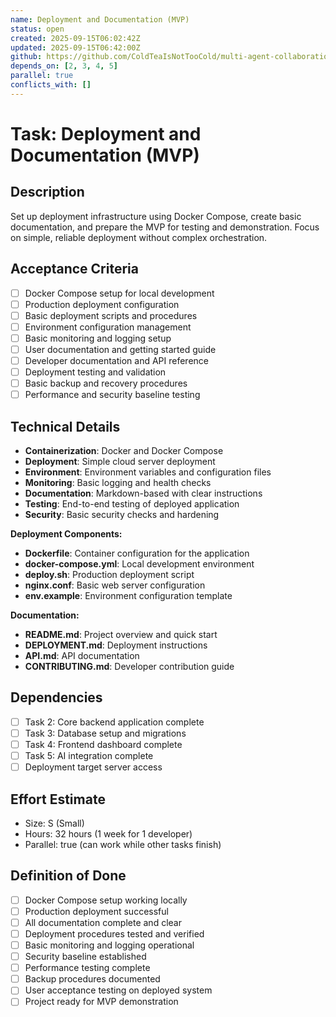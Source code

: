```yaml
---
name: Deployment and Documentation (MVP)
status: open
created: 2025-09-15T06:02:42Z
updated: 2025-09-15T06:42:00Z
github: https://github.com/ColdTeaIsNotTooCold/multi-agent-collaboration-platform/issues/
depends_on: [2, 3, 4, 5]
parallel: true
conflicts_with: []
---
```


# Task: Deployment and Documentation (MVP)

## Description
Set up deployment infrastructure using Docker Compose, create basic documentation, and prepare the MVP for testing and demonstration. Focus on simple, reliable deployment without complex orchestration.

## Acceptance Criteria
- [ ] Docker Compose setup for local development
- [ ] Production deployment configuration
- [ ] Basic deployment scripts and procedures
- [ ] Environment configuration management
- [ ] Basic monitoring and logging setup
- [ ] User documentation and getting started guide
- [ ] Developer documentation and API reference
- [ ] Deployment testing and validation
- [ ] Basic backup and recovery procedures
- [ ] Performance and security baseline testing

## Technical Details
- **Containerization**: Docker and Docker Compose
- **Deployment**: Simple cloud server deployment
- **Environment**: Environment variables and configuration files
- **Monitoring**: Basic logging and health checks
- **Documentation**: Markdown-based with clear instructions
- **Testing**: End-to-end testing of deployed application
- **Security**: Basic security checks and hardening

**Deployment Components:**
- **Dockerfile**: Container configuration for the application
- **docker-compose.yml**: Local development environment
- **deploy.sh**: Production deployment script
- **nginx.conf**: Basic web server configuration
- **env.example**: Environment configuration template

**Documentation:**
- **README.md**: Project overview and quick start
- **DEPLOYMENT.md**: Deployment instructions
- **API.md**: API documentation
- **CONTRIBUTING.md**: Developer contribution guide

## Dependencies
- [ ] Task 2: Core backend application complete
- [ ] Task 3: Database setup and migrations
- [ ] Task 4: Frontend dashboard complete
- [ ] Task 5: AI integration complete
- [ ] Deployment target server access

## Effort Estimate
- Size: S (Small)
- Hours: 32 hours (1 week for 1 developer)
- Parallel: true (can work while other tasks finish)

## Definition of Done
- [ ] Docker Compose setup working locally
- [ ] Production deployment successful
- [ ] All documentation complete and clear
- [ ] Deployment procedures tested and verified
- [ ] Basic monitoring and logging operational
- [ ] Security baseline established
- [ ] Performance testing complete
- [ ] Backup procedures documented
- [ ] User acceptance testing on deployed system
- [ ] Project ready for MVP demonstration
